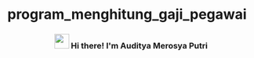 # program_menghitung_gaji_pegawai

<h3 align="center"><img src = "https://raw.githubusercontent.com/MartinHeinz/MartinHeinz/master/wave.gif" width = 30px> Hi there! I'm Auditya Merosya Putri</h3>

